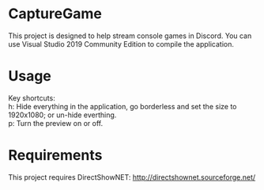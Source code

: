# CaptureGame
This project is designed to help stream console games in Discord. You can use Visual Studio 2019 Community Edition to compile the application.

# Usage
Key shortcuts:  
h: Hide everything in the application, go borderless and set the size to 1920x1080; or un-hide everthing.  
p: Turn the preview on or off.  

# Requirements
This project requires DirectShowNET: http://directshownet.sourceforge.net/
